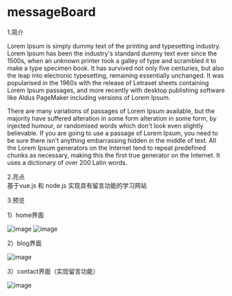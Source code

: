 # messageBoard
1.简介  

Lorem Ipsum is simply dummy text of the printing and typesetting industry. Lorem Ipsum has been the industry's standard dummy text ever since the 1500s, when an unknown printer took a galley of type and scrambled it to make a type specimen book. It has survived not only five centuries, but also the leap into electronic typesetting, remaining essentially unchanged. It was popularised in the 1960s with the release of Letraset sheets containing Lorem Ipsum passages, and more recently with desktop publishing software like Aldus PageMaker including versions of Lorem Ipsum.

There are many variations of passages of Lorem Ipsum available, but the majority have suffered alteration in some form alteration in some form, by injected humour, or randomised words which don't look even slightly believable. If you are going to use a passage of Lorem Ipsum, you need to be sure there isn't anything embarrassing hidden in the middle of text. All the Lorem Ipsum generators on the Internet tend to repeat predefined chunks as necessary, making this the first true generator on the Internet. It uses a dictionary of over 200 Latin words.  

2.亮点  
基于vue.js 和 node.js 实现具有留言功能的学习网站  

3.预览  

1）home界面   

![image](https://user-images.githubusercontent.com/46813623/132132986-2b79ec41-0319-45fa-85fd-2c8985ba9dca.png)
![image](https://user-images.githubusercontent.com/46813623/132133006-9e074cfe-1574-4d4f-bbc9-70cb1e95aa6f.png)

2）blog界面  

![image](https://user-images.githubusercontent.com/46813623/132133056-56229d65-85c7-4eea-8cd1-b46dcf9e58cf.png)


3）contact界面（实现留言功能）

![image](https://user-images.githubusercontent.com/46813623/132133073-d2687ea1-55c7-426a-8ffe-e2db5d14e49d.png)







